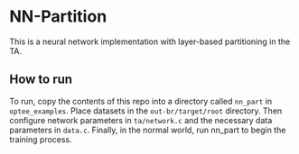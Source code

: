 # NN-Partition
This is a neural network implementation with layer-based partitioning in the TA. 
## How to run
To run, copy the contents of this repo into a directory called `nn_part` in `optee_examples`. Place datasets in the `out-br/target/root` directory. Then configure network parameters in `ta/network.c` and the necessary data parameters in `data.c`. Finally, in the normal world, run nn_part to begin the training process. 
